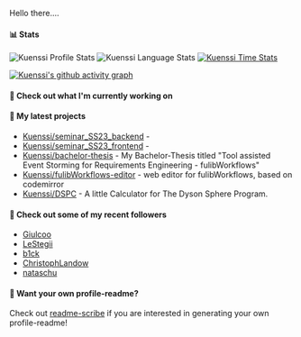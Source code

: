 Hello there....

#### 📊 Stats
![Kuenssi Profile Stats](https://github-readme-stats.vercel.app/api?username=Kuenssi&show_icons=true&theme=dark&count_private=true&icon_color=0075ff&include_all_commits=true)
![Kuenssi Language Stats](https://github-readme-stats.vercel.app/api/top-langs/?username=Kuenssi&layout=compact&theme=dark&icon_color=0075ff&show_icons=true&langs_count=10)
[![Kuenssi Time Stats](https://github-readme-stats.vercel.app/api/wakatime?username=Kuenssi&theme=dark&layout=compact&langs_count=10)](https://wakatime.com/@Kuenssi)

[![Kuenssi's github activity graph](https://github-readme-activity-graph.vercel.app/graph?username=Kuenssi&theme=tokyo-night)](https://github.com/ashutosh00710/github-readme-activity-graph)

#### 👷 Check out what I'm currently working on


#### 🌱 My latest projects

- [Kuenssi/seminar_SS23_backend](https://github.com/Kuenssi/seminar_SS23_backend) - 
- [Kuenssi/seminar_SS23_frontend](https://github.com/Kuenssi/seminar_SS23_frontend) - 
- [Kuenssi/bachelor-thesis](https://github.com/Kuenssi/bachelor-thesis) - My Bachelor-Thesis titled &#34;Tool assisted Event Storming for Requirements Engineering - fulibWorkflows&#34;
- [Kuenssi/fulibWorkflows-editor](https://github.com/Kuenssi/fulibWorkflows-editor) - web editor for fulibWorkflows, based on codemirror
- [Kuenssi/DSPC](https://github.com/Kuenssi/DSPC) - A little Calculator for The Dyson Sphere Program.

#### 👯 Check out some of my recent followers

- [Giulcoo](https://github.com/Giulcoo)
- [LeStegii](https://github.com/LeStegii)
- [b1ck](https://github.com/b1ck)
- [ChristophLandow](https://github.com/ChristophLandow)
- [nataschu](https://github.com/nataschu)

#### 📇 Want your own profile-readme?
Check out [readme-scribe](https://github.com/muesli/readme-scribe) if you are interested in generating your own profile-readme!
